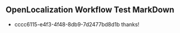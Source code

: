 ## OpenLocalization Workflow Test MarkDown
* cccc6115-e4f3-4f48-8db9-7d2477bd8d1b thanks!

<!--HONumber=Aug16_HO4-->


